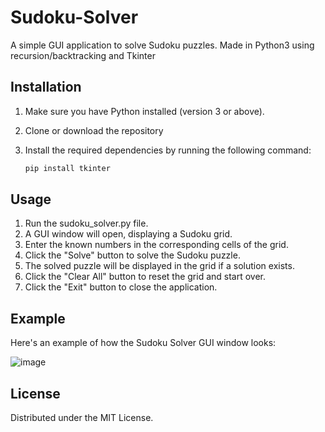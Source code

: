 # Sudoku-Solver
A simple GUI application to solve Sudoku puzzles. Made in Python3 using recursion/backtracking and Tkinter

## Installation

1. Make sure you have Python installed (version 3 or above).
2. Clone or download the repository
3. Install the required dependencies by running the following command:

   ```bash
   pip install tkinter

## Usage
1. Run the sudoku_solver.py file.
2. A GUI window will open, displaying a Sudoku grid.
3. Enter the known numbers in the corresponding cells of the grid.
4. Click the "Solve" button to solve the Sudoku puzzle.
5. The solved puzzle will be displayed in the grid if a solution exists.
6. Click the "Clear All" button to reset the grid and start over.
7. Click the "Exit" button to close the application.

## Example
Here's an example of how the Sudoku Solver GUI window looks:

![image](https://github.com/nahianrahman/Sudoku-Solver/assets/62978977/686534f2-cd8f-4d81-9fe5-a05904e8482b)


## License
Distributed under the MIT License.

